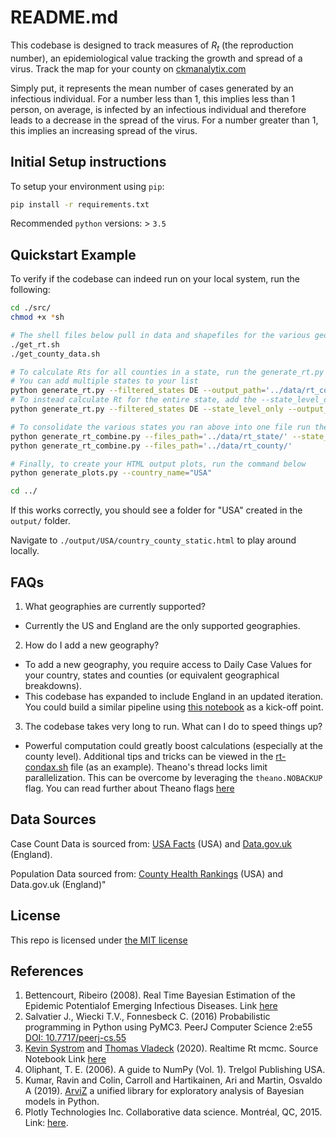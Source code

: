 # README.md

This codebase is designed to track measures of $R_t$ (the reproduction number), an epidemiological value tracking the growth and spread of a virus. Track the map for your county on [ckmanalytix.com](https://www.ckmanalytix.com)

Simply put, it represents the mean number of cases generated by an infectious individual.  For a number less than 1, this implies less than 1 person, on average, is infected by an infectious individual and therefore leads to a decrease in the spread of the virus. For a number greater than 1, this implies an increasing spread of the virus.

## Initial Setup instructions

To setup your environment using `pip`: 

```bash
pip install -r requirements.txt
```

Recommended `python` versions: > `3.5`

## Quickstart Example

To verify if the codebase can indeed run on your local system, run the following:

```bash
cd ./src/
chmod +x *sh

# The shell files below pull in data and shapefiles for the various geographies
./get_rt.sh
./get_county_data.sh

# To calculate Rts for all counties in a state, run the generate_rt.py files
# You can add multiple states to your list
python generate_rt.py --filtered_states DE --output_path='../data/rt_county/'
# To instead calculate Rt for the entire state, add the --state_level_only flag
python generate_rt.py --filtered_states DE --state_level_only --output_path='../data/rt_state/'

# To consolidate the various states you ran above into one file run the commands below
python generate_rt_combine.py --files_path='../data/rt_state/' --state_level
python generate_rt_combine.py --files_path='../data/rt_county/'

# Finally, to create your HTML output plots, run the command below
python generate_plots.py --country_name="USA"

cd ../
```

If this works correctly, you should see a folder for "USA" created in the `output/`
folder. 

Navigate to `./output/USA/country_county_static.html` to play around locally.


## FAQs

1. What geographies are currently supported?
- Currently the US and England are the only supported geographies.


2. How do I add a new geography?
- To add a new geography, you require access to Daily Case Values for your country, states and counties (or equivalent geographical breakdowns).
- This codebase has expanded to include England in an updated iteration. You could build a similar pipeline using 
[this notebook](./notebooks/UK-Rt-Generation.ipynb) as a kick-off point.


3. The codebase takes very long to run. What can I do to speed things up?
- Powerful computation could greatly boost calculations (especially at the county level). Additional tips and tricks can be viewed in the [rt-condax.sh](./rt-condax.sh) file (as an example). Theano's thread locks limit parallelization. This can be overcome by leveraging the `theano.NOBACKUP` flag. You can read further about Theano flags [here](http://deeplearning.net/software/theano/library/config.html?highlight=flags)

## Data Sources

Case Count Data is sourced from: [USA Facts](https://usafacts.org/visualizations/coronavirus-covid-19-spread-map/) (USA) and [Data.gov.uk](https://coronavirus.data.gov.uk/) (England).

Population Data sourced from: [County Health Rankings](https://www.countyhealthrankings.org/) (USA) and Data.gov.uk (England)"  

## License

This repo is licensed under [the MIT license](./LICENSE.txt)

## References

1. Bettencourt, Ribeiro (2008). Real Time Bayesian Estimation of the Epidemic Potentialof Emerging Infectious Diseases. Link [here](https://www.ncbi.nlm.nih.gov/pmc/articles/PMC2366072/pdf/pone.0002185.pdf)
2. Salvatier J., Wiecki T.V., Fonnesbeck C. (2016) Probabilistic programming in Python using PyMC3. PeerJ Computer Science 2:e55 [DOI: 10.7717/peerj-cs.55](https://doi.org/10.7717/peerj-cs.55)
3. [Kevin Systrom](https://twitter.com/kevin) and [Thomas Vladeck](https://twitter.com/tvladeck) (2020). Realtime Rt mcmc. Source Notebook Link [here](https://github.com/k-sys/covid-19/blob/master/Realtime%20Rt%20mcmc.ipynb)
4. Oliphant, T. E. (2006). A guide to NumPy (Vol. 1). Trelgol Publishing USA.
5. Kumar, Ravin and Colin, Carroll and Hartikainen, Ari and Martin, Osvaldo A (2019). [ArviZ](https://github.com/arviz-devs/arviz) a unified library for exploratory analysis of Bayesian models in Python.
6. Plotly Technologies Inc. Collaborative data science. Montréal, QC, 2015. Link: [here](https://plot.ly).